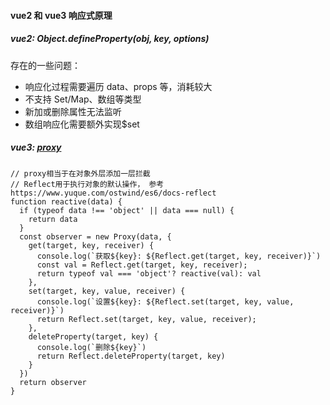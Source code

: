 #### vue2 和 vue3 响应式原理

##### vue2: Object.defineProperty(obj, key, options)

存在的一些问题：

- 响应化过程需要遍历 data、props 等，消耗较大
- 不支持 Set/Map、数组等类型
- 新加或删除属性无法监听
- 数组响应化需要额外实现\$set

##### vue3: [proxy](https://www.yuque.com/ostwind/es6/docs-proxy)

```
// proxy相当于在对象外层添加一层拦截
// Reflect用于执行对象的默认操作， 参考https://www.yuque.com/ostwind/es6/docs-reflect
function reactive(data) {
  if (typeof data !== 'object' || data === null) {
    return data
  }
  const observer = new Proxy(data, {
    get(target, key, receiver) {
      console.log(`获取${key}: ${Reflect.get(target, key, receiver)}`)
      const val = Reflect.get(target, key, receiver);
      return typeof val === 'object'? reactive(val): val
    },
    set(target, key, value, receiver) {
      console.log(`设置${key}: ${Reflect.set(target, key, value, receiver)}`)
      return Reflect.set(target, key, value, receiver);
    },
    deleteProperty(target, key) {
      console.log(`删除${key}`)
      return Reflect.deleteProperty(target, key)
    }
  })
  return observer
}
```
